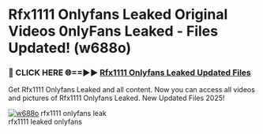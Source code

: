 # Rfx1111 Onlyfans Leaked Original Videos 0nlyFans Leaked - Files Updated! (w688o)

<h3>🔴 CLICK HERE 🌐==►► <a href="https://tinyurl.com/3hn5wdd3" rel="nofollow">Rfx1111 Onlyfans Leaked Updated Files</a></h3>

Get Rfx1111 Onlyfans Leaked and all content. Now you can access all videos and pictures of Rfx1111 Onlyfans Leaked. New Updated Files 2025!

[![w688o](https://i.imgur.com/4HnBqBT.gif)](https://tinyurl.com/3hn5wdd3)
rfx1111 onlyfans leak<br>
rfx1111 leaked onlyfans